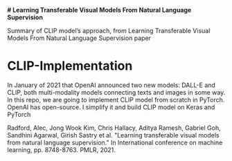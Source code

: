 **# Learning Transferable Visual Models From Natural Language Supervision**

Summary of CLIP model’s approach, from Learning Transferable Visual Models From Natural Language Supervision paper


# CLIP-Implementation
In January of 2021 that OpenAI announced two new models: DALL-E and CLIP, both multi-modality models connecting texts and images in some way. In this repo, we are going to implement CLIP model from scratch in PyTorch. OpenAI has open-source. I simplify it and build CLIP model on Keras and PyTorch

Radford, Alec, Jong Wook Kim, Chris Hallacy, Aditya Ramesh, Gabriel Goh, Sandhini Agarwal, Girish Sastry et al. "Learning transferable visual models from natural language supervision." In International conference on machine learning, pp. 8748-8763. PMLR, 2021.

